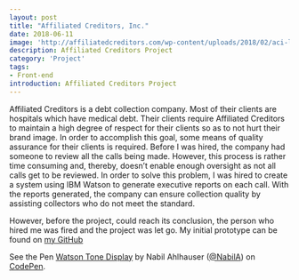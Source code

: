 ```yaml
---
layout: post
title: "Affiliated Creditors, Inc."
date: 2018-06-11
image: 'http://affiliatedcreditors.com/wp-content/uploads/2018/02/aci-logo-270.png'
description: Affiliated Creditors Project
category: 'Project'
tags:
- Front-end
introduction: Affiliated Creditors Project
---
```


Affiliated Creditors is a debt collection company. Most of their clients are hospitals which have medical debt. Their clients require Affiliated Creditors to maintain a high degree of respect for their clients so as to not hurt their brand image. In order to accomplish this goal, some means of quality assurance for their clients is required. Before I was hired, the company had someone to review all the calls being made. However, this process is rather time consuming and, thereby, doesn’t enable enough oversight as not all calls get to be reviewed. In order to solve this problem, I was hired to create a system using IBM Watson to generate executive reports on each call. With the reports generated, the company can ensure collection quality by assisting collectors who do not meet the standard. 

However, before the project, could reach its conclusion, the person who hired me was fired and the project was let go. My initial prototype can be found on <a href="https://github.com/SilverIronMan/ACI-Project">my GitHub</a>

<p data-height="500" data-theme-id="24359" data-slug-hash="bwRKBg" data-default-tab="result" data-user="NabilA" data-embed-version="2" data-pen-title="Watson Tone Display" class="codepen">See the Pen <a href="https://codepen.io/NabilA/pen/bwRKBg/">Watson Tone Display</a> by Nabil Ahlhauser (<a href="https://codepen.io/NabilA">@NabilA</a>) on <a href="https://codepen.io">CodePen</a>.</p>
<script async src="https://static.codepen.io/assets/embed/ei.js"></script>